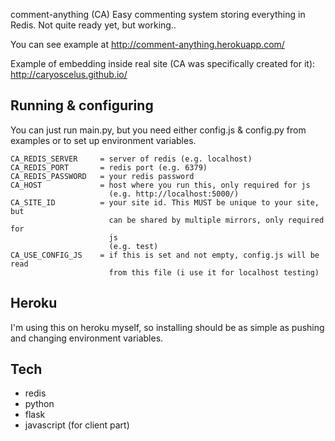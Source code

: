 comment-anything (CA) Easy commenting system storing everything in Redis. Not
quite ready yet, but working..

You can see example at http://comment-anything.herokuapp.com/

Example of embedding inside real site (CA was specifically created for it):
http://caryoscelus.github.io/

Running & configuring
---------------------

You can just run main.py, but you need either config.js & config.py from
examples or to set up environment variables.

    CA_REDIS_SERVER     = server of redis (e.g. localhost)
    CA_REDIS_PORT       = redis port (e.g. 6379)
    CA_REDIS_PASSWORD   = your redis password
    CA_HOST             = host where you run this, only required for js
                          (e.g. http://localhost:5000/)
    CA_SITE_ID          = your site id. This MUST be unique to your site, but
                          can be shared by multiple mirrors, only required for
                          js
                          (e.g. test)
    CA_USE_CONFIG_JS    = if this is set and not empty, config.js will be read
                          from this file (i use it for localhost testing)

Heroku
------

I'm using this on heroku myself, so installing should be as simple as pushing
and changing environment variables.

Tech
----

* redis
* python
* flask
* javascript (for client part)
